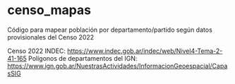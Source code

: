 # censo_mapas

Código para mapear población por departamento/partido según datos provisionales del Censo 2022

Censo 2022 INDEC: https://www.indec.gob.ar/indec/web/Nivel4-Tema-2-41-165
Polígonos de departamentos del IGN: https://www.ign.gob.ar/NuestrasActividades/InformacionGeoespacial/CapasSIG
